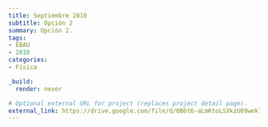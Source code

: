 ```yaml
---
title: Septiembre 2010
subtitle: Opción 2
summary: Opción 2.
tags:
- EBAU
- 2010
categories:
- Física

_build:
  render: never

# Optional external URL for project (replaces project detail page).
external_link: https://drive.google.com/file/d/0B6t6-aLmKtoLSXkzU09wekljTTQ/view
---
```

